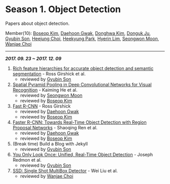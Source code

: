 # Season 1. Object Detection

Papers about object detection.

Member(10): [Boseop Kim](https://github.com/aisolab), [Daehoon Gwak](https://github.com/eogns282), [Donghwa Kim](https://github.com/Donghwa-KIM), [Donguk Ju](https://github.com/ehddnr747), [Gyubin Son](https://github.com/gyubin), [Heejung Choi](https://github.com/h-doong), [Heekyung Park](https://github.com/HeeKyung-Park), [Hyerin Lim](https://github.com/), [Seongwon Moon](https://github.com/Moonswng), [Wanjae Choi](https://github.com/mimi1942)

---

***2017. 09. 23 ~ 2017. 12. 09***

1. [Rich feature hierarchies for accurate object detection and semantic segmentation](https://arxiv.org/abs/1311.2524) - Ross Girshick et al.
    - reviewed by [Gyubin Son](https://github.com/gyubin)
2. [Spatial Pyramid Pooling in Deep Convolutional Networks for Visual Recognition](https://arxiv.org/abs/1406.4729) - Kaiming He et al.
    - reviewed by [Seongwon Moon](https://github.com/Moonswng)
    - reviewed by [Boseop Kim](https://github.com/aisolab)
3. [Fast R-CNN](https://arxiv.org/abs/1504.08083) - Ross Girshick
    - reviewed by [Daehoon Gwak](https://github.com/eogns282)
    - reviewed by [Boseop Kim](https://github.com/aisolab)
4. [Faster R-CNN: Towards Real-Time Object Detection with Region Proposal Networks](https://arxiv.org/abs/1506.01497) - Shaoqing Ren et al.
    - reviewed by [Daehoon Gwak](https://github.com/eogns282)
    - reviewed by [Boseop Kim](https://github.com/aisolab)
5. (Break time) Build a Blog with Jekyll
    - reviewed by [Gyubin Son](https://github.com/gyubin)
6. [You Only Look Once: Unified, Real-Time Object Detection](https://arxiv.org/abs/1506.02640) - Joseph Redmon et al.
    - reviewed by [Gyubin Son](https://github.com/gyubin)
7. [SSD: Single Shot MultiBox Detector](https://arxiv.org/abs/1512.02325) - Wei Liu et al.
    - reviewed by [Wanjae Choi](https://github.com/mimi1942)

